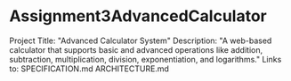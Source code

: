 # Assignment3AdvancedCalculator
Project Title: "Advanced Calculator System"
Description: "A web-based calculator that supports basic and advanced operations like addition, subtraction, multiplication, division, exponentiation, and logarithms."
Links to:
    SPECIFICATION.md
    ARCHITECTURE.md
